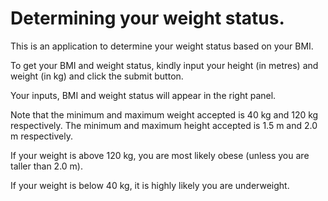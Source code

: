 Determining your weight status.
========================
This is an application to determine your weight status based on your BMI.

To get your BMI and weight status, kindly input your height (in metres) and weight (in kg) and click the submit button.

Your inputs, BMI and weight status will appear in the right panel.

Note that the minimum and maximum weight accepted is 40 kg and 120 kg respectively.
The minimum and maximum height accepted is 1.5 m and 2.0 m respectively.

If your weight is above 120 kg, you are most likely obese (unless you are taller than 2.0 m).

If your weight is below 40 kg, it is highly likely you are underweight.